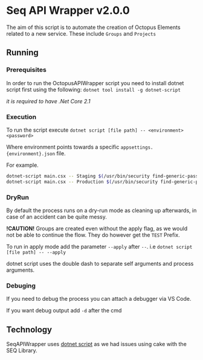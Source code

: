 # Seq API Wrapper v2.0.0

The aim of this script is to automate the creation of Octopus Elements related to a new service.
These include `Groups` and `Projects`

## Running

### Prerequisites
In order to run the OctopusAPIWrapper script you need to install dotnet script first using the following:
`dotnet tool install -g dotnet-script`

*it is required to have .Net Core 2.1*
### Execution

To run the script execute `dotnet script [file path] -- <environment> <password>`

Where environment points towards a specific `appsettings.{environment}.json` file.

For example.
```bash
dotnet-script main.csx -- Staging $(/usr/bin/security find-generic-password -a admin -ws "SEQ London" ~/Library/Keychains/CKO-Admin.keychain-db)
dotnet-script main.csx -- Production $(/usr/bin/security find-generic-password -a admin -ws "SEQ Ireland" ~/Library/Keychains/CKO-Admin.keychain-db)
```
### DryRun

By default the process runs on a dry-run mode as cleaning up afterwards, in case of an accident can be quite messy.

**!CAUTION!**
Groups are created even without the apply flag, as we would not be able to continue the flow.
They do however get the `TEST` Prefix.

To run in apply mode add the parameter `--apply` after `--`.
i.e `dotnet script [file path] -- --apply`

dotnet script uses the double dash to separate self arguments and process arguments.

### Debuging

If you need to debug the process you can attach a debugger via VS Code.

If you want debug output add `-d` after the cmd

## Technology
SeqAPIWrapper uses [dotnet script](https://github.com/filipw/dotnet-script) as we had issues using cake with the SEQ Library.

